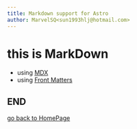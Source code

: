 ```yaml
---
title: Markdown support for Astro
author: MarvelSQ<sun1993hlj@hotmail.com>
---
```


# this is MarkDown

- using [MDX](https://mdxjs.com/)
- using [Front Matters](https://frontmatter.codes/docs/markdown)

## END

[go back to HomePage](/)
